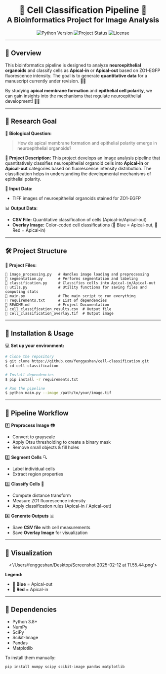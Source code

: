 <h1 align="center">
  🎀 Cell Classification Pipeline 🎀<br>
  <sub>A Bioinformatics Project for Image Analysis</sub>
</h1>

<p align="center">
  <img src="https://img.shields.io/badge/Python-3.8%2B-pink" alt="Python Version">
  <img src="https://img.shields.io/badge/Status-Active-pink" alt="Project Status">
  <img src="https://img.shields.io/badge/License-MIT-pink" alt="License">
</p>

---

## 🌸 Overview

This bioinformatics pipeline is designed to analyze **neuroepithelial organoids** and classify cells as **Apical-in** or **Apical-out** based on ZO1-EGFP fluorescence intensity. The goal is to generate **quantitative data** for a manuscript currently under revision. 🧫✨

By studying **apical membrane formation** and **epithelial cell polarity**, we can gain insights into the mechanisms that regulate neuroepithelial development! 🧠🔬

---

## 🎯 Research Goal

🧬 **Biological Question:**
> How do apical membrane formation and epithelial polarity emerge in neuroepithelial organoids?

📜 **Project Description:**
This project develops an image analysis pipeline that quantitatively classifies neuroepithelial organoid cells into **Apical-in** or **Apical-out** categories based on fluorescence intensity distribution. The classification helps in understanding the developmental mechanisms of epithelial polarity.

📸 **Input Data:**
- TIFF images of neuroepithelial organoids stained for ZO1-EGFP

📊 **Output Data:**
- **CSV File:** Quantitative classification of cells (Apical-in/Apical-out)
- **Overlay Image:** Color-coded cell classifications (🔵 Blue = Apical-out, 🔴 Red = Apical-in)

---

## 🛠️ Project Structure

📂 **Project Files:**
```
📜 image_processing.py   # Handles image loading and preprocessing
📜 segmentation.py       # Performs segmentation and labeling
📜 classification.py     # Classifies cells into Apical-in/Apical-out
📜 utils.py              # Utility functions for saving files and computing stats
📜 main.py               # The main script to run everything
📜 requirements.txt      # List of dependencies
📜 README.md             # Project Documentation
📜 cell_classification_results.csv  # Output file
📜 cell_classification_overlay.tif  # Output image
```

---

## 🔧 Installation & Usage

💻 **Set up your environment:**
```sh
# Clone the repository
$ git clone https://github.com/fenggeshan/cell-classification.git
$ cd cell-classification

# Install dependencies
$ pip install -r requirements.txt

# Run the pipeline
$ python main.py --image /path/to/your/image.tif
```

---

## 📌 Pipeline Workflow

1️⃣ **Preprocess Image** 📷
   - Convert to grayscale
   - Apply Otsu thresholding to create a binary mask
   - Remove small objects & fill holes

2️⃣ **Segment Cells** 🔍
   - Label individual cells
   - Extract region properties

3️⃣ **Classify Cells** 🎨
   - Compute distance transform
   - Measure ZO1 fluorescence intensity
   - Apply classification rules (Apical-in / Apical-out)

4️⃣ **Generate Outputs** 📊
   - Save **CSV file** with cell measurements
   - Save **Overlay Image** for visualization

---

## 💖 Visualization

<p align="center">
  <'/Users/fenggeshan/Desktop/Screenshot 2025-02-12 at 11.55.44.png'>
</p>

**Legend:**
- 🔵 **Blue** = Apical-out
- 🔴 **Red** = Apical-in

---

## 📌 Dependencies

- Python 3.8+
- NumPy
- SciPy
- Scikit-Image
- Pandas
- Matplotlib

To install them manually:
```sh
pip install numpy scipy scikit-image pandas matplotlib
```
